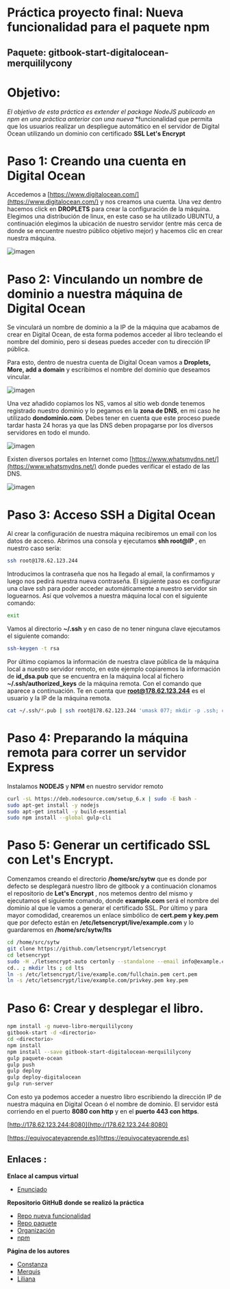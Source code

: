 # Práctica proyecto final: Nueva funcionalidad para el paquete npm
## Paquete: gitbook-start-digitalocean-merquililycony


# Objetivo:
*El objetivo de esta práctica es extender el package NodeJS publicado en npm en una práctica anterior con una nueva*
*funcionalidad que permita que los usuarios realizar un despliegue automático en el servidor de Digital Ocean utilizando un dominio con certificado **SSL Let's Encrypt**

# Paso 1: Creando una cuenta en Digital Ocean

Accedemos a [https://www.digitalocean.com/](https://www.digitalocean.com/) y nos creamos una cuenta. Una vez dentro hacemos click en **DROPLETS** para crear la configuración de la máquina.
Elegimos una distribución de linux, en este caso se ha utilizado UBUNTU, a continuación elegimos la ubicación de nuestro servidor (entre más cerca de donde se encuentre nuestro público objetivo mejor) y hacemos clic en crear nuestra máquina.

![imagen](./images/ima1.jpg)

# Paso 2: Vinculando un nombre de dominio a nuestra máquina de Digital Ocean

Se vinculará un nombre de dominio a la IP de la máquina que acabamos de crear en Digital Ocean, de esta forma podemos acceder al libro tecleando el nombre del dominio, pero si deseas puedes acceder con tu dirección IP pública.

Para esto, dentro de nuestra cuenta de Digital Ocean vamos a **Droplets, More, add a domain** y escribimos el nombre del dominio que deseamos vincular.

![imagen](./images/ima2.jpg)

 Una vez añadido copiamos los NS, vamos al sitio web donde tenemos registrado nuestro dominio y lo pegamos en la **zona de DNS**, en mi caso he utilizado **dondominio.com**. Debes tener en cuenta que este proceso puede tardar hasta 24 horas ya que las DNS deben propagarse por los diversos servidores en todo el mundo.

![imagen](./images/ima4.jpg)

Existen diversos portales en Internet como [https://www.whatsmydns.net/](https://www.whatsmydns.net/)  donde puedes verificar el estado de las DNS.

![imagen](./images/ima5.jpg)

# Paso 3: Acceso SSH a Digital Ocean

Al crear la configuración de nuestra máquina recibiremos un email con los datos de acceso.
Abrimos una consola y ejecutamos **shh root@IP** , en nuestro caso sería:


```bash
ssh root@178.62.123.244
```

Introducimos la contraseña que nos ha llegado al email, la confirmamos y luego nos pedirá nuestra nueva contraseña.
El siguiente paso es configurar una clave ssh para poder acceder automáticamente a nuestro servidor sin loguearnos. Así que volvemos a nuestra máquina local con el siguiente comando:

```bash
exit
```

Vamos al directorio **~/.ssh** y en caso de no tener ninguna clave ejecutamos el siguiente comando:

```bash
ssh-keygen -t rsa
```

Por último copiamos la información de nuestra clave pública de la máquina local a nuestro servidor remoto, en este ejemplo copiaremos la información de **id_dsa.pub** que se encuentra en la máquina local al fichero **~/.ssh/authorized_keys** de la máquina remota. Con el comando que aparece a continuación. Te en cuenta que **root@178.62.123.244** es el usuario y la IP de la máquina remota.

```bash
cat ~/.ssh/*.pub | ssh root@178.62.123.244 'umask 077; mkdir -p .ssh; cat >> .ssh/authorized_keys'
```

# Paso 4: Preparando la máquina remota para correr un servidor Express

Instalamos **NODEJS** y **NPM** en nuestro servidor remoto

```bash
curl -sL https://deb.nodesource.com/setup_6.x | sudo -E bash -
sudo apt-get install -y nodejs
sudo apt-get install -y build-essential
sudo npm install --global gulp-cli
```

# Paso 5: Generar un certificado SSL con Let's Encrypt.

Comenzamos creando el directorio **/home/src/sytw** que es donde por defecto se desplegará nuestro libro de gitbook y a continuación clonamos el repositorio de **Let's Encrypt** , nos metemos dentro del mismo y ejecutamos el siguiente comando, donde **example.com** será el nombre del dominio al que le vamos a generar el certificado SSL.
Por último y para mayor comodidad, crearemos un enlace simbólico de **cert.pem y key.pem** que por defecto están en **/etc/letsencrypt/live/example.com** y lo guardaremos en **/home/src/sytw/lts** 


```bash
cd /home/src/sytw
git clone https://github.com/letsencrypt/letsencrypt
cd letsencrypt
sudo -H ./letsencrypt-auto certonly --standalone --email info@example.com -d example.com
cd.. ; mkdir lts ; cd lts
ln -s /etc/letsencrypt/live/example.com/fullchain.pem cert.pem
ln -s /etc/letsencrypt/live/example.com/privkey.pem key.pem
```

# Paso 6: Crear y desplegar el libro.

```bash
npm install -g nuevo-libro-merquililycony
gitbook-start -d <directorio>
cd <directorio>
npm install
npm install --save gitbook-start-digitalocean-merquililycony
gulp paquete-ocean
gulp push
gulp deploy
gulp deploy-digitalocean
gulp run-server
```

Con esto ya podemos acceder a nuestro libro escribiendo la dirección IP de nuestra máquina en Digital Ocean ó el nombre de dominio. El servidor está corriendo en el puerto **8080 con http** y en el **puerto 443 con https**.

[http://178.62.123.244:8080](http://178.62.123.244:8080)

[https://equivocateyaprende.es](https://equivocateyaprende.es)

## Enlaces :

 **Enlace al campus virtual**

 * [Enunciado](https://casianorodriguezleon.gitbooks.io/ull-esit-1617/content/proyectos/sytw/)

 **Repositorio GitHuB donde se realizó la práctica**
 * [Repo nueva funcionalidad](https://github.com/ULL-ESIT-SYTW-1617/proyecto-sytw-16-17-merquililycony)
 * [Repo paquete](https://github.com/ULL-ESIT-SYTW-1617/gitbook-start-digitalocean-merquililycony/)
 * [Organización](https://github.com/ULL-ESIT-SYTW-1617/gitbook-start-digitalocean-merquililycony/)
 * [npm](https://www.npmjs.com/package/gitbook-start-digitalocean-merquililycony)

 **Página de los autores**

 * [Constanza](http://alu0100673647.github.io)
 * [Merquis](http://merquis.github.io)
 * [Liliana](https://alu0100762846.github.io)
